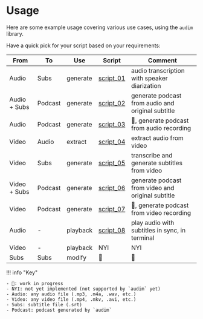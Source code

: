 # Usage

Here are some example usage covering various use cases, using the `audim` library.

Have a quick pick for your script based on your requirements:

| From         | To      | Use      | Script                      | Comment                                           |
| ------------ | ------- | -------- | --------------------------- | ------------------------------------------------- |
| Audio        | Subs    | generate | [script_01](./script_01.md) | audio transcription with speaker diarization      |
| Audio + Subs | Podcast | generate | [script_02](./script_02.md) | generate podcast from audio and original subtitle |
| Audio        | Podcast | generate | [script_03](./script_03.md) | 🚧, generate podcast from audio recording         |
| Video        | Audio   | extract  | [script_04](./script_04.md) | extract audio from video                          |
| Video        | Subs    | generate | [script_05](./script_05.md) | transcribe and generate subtitles from video      |
| Video + Subs | Podcast | generate | [script_06](./script_06.md) | generate podcast from video and original subtitle |
| Video        | Podcast | generate | [script_07](./script_07.md) | 🚧, generate podcast from video recording         |
| Audio        | -       | playback | [script_08](./script_08.md) | play audio with subtitles in sync, in terminal    |
| Video        | -       | playback | NYI    | NYI     |
| Subs         | Subs    | modify   | 🚧     | 🚧      |

!!! info "Key"

    - 🚧: work in progress
    - NYI: not yet implemented (not supported by `audim` yet)
    - Audio: any audio file (.mp3, .m4a, .wav, etc.)
    - Video: any video file (.mp4, .mkv, .avi, etc.)
    - Subs: subtitle file (.srt)
    - Podcast: podcast generated by `audim`
